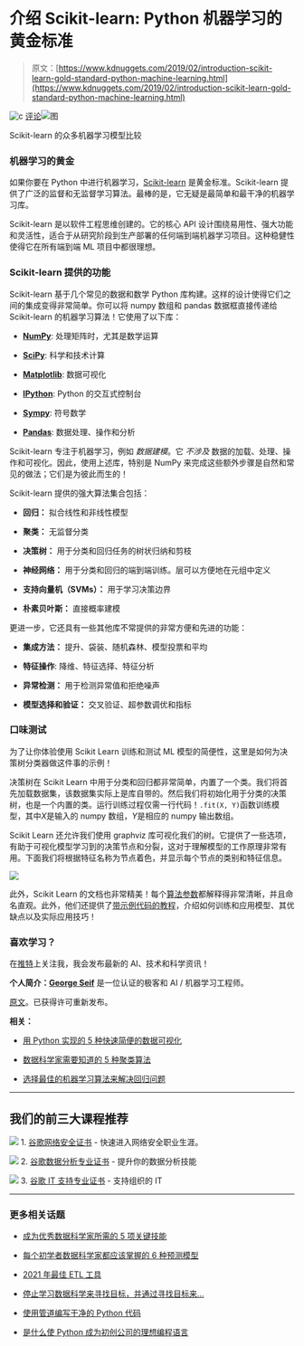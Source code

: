# 介绍 Scikit-learn: Python 机器学习的黄金标准

> 原文：[https://www.kdnuggets.com/2019/02/introduction-scikit-learn-gold-standard-python-machine-learning.html](https://www.kdnuggets.com/2019/02/introduction-scikit-learn-gold-standard-python-machine-learning.html)

![c](../Images/3d9c022da2d331bb56691a9617b91b90.png) [评论](#comments)![图](../Images/b4c2ace28629c74c6bce82ecc2623ca6.png)

Scikit-learn 的众多机器学习模型比较

### 机器学习的黄金

如果你要在 Python 中进行机器学习，[Scikit-learn](https://scikit-learn.org/stable/index.html) 是黄金标准。Scikit-learn 提供了广泛的监督和无监督学习算法。最棒的是，它无疑是最简单和最干净的机器学习库。

Scikit-learn 是以软件工程思维创建的。它的核心 API 设计围绕易用性、强大功能和灵活性，适合于从研究阶段到生产部署的任何端到端机器学习项目。这种稳健性使得它在所有端到端 ML 项目中都很理想。

### Scikit-learn 提供的功能

Scikit-learn 基于几个常见的数据和数学 Python 库构建。这样的设计使得它们之间的集成变得非常简单。你可以将 numpy 数组和 pandas 数据框直接传递给 Scikit-learn 的机器学习算法！它使用了以下库：

+   [**NumPy**](http://www.numpy.org/): 处理矩阵时，尤其是数学运算

+   [**SciPy**](https://www.scipy.org/): 科学和技术计算

+   [**Matplotlib**](https://matplotlib.org/): 数据可视化

+   [**IPython**](https://ipython.org/): Python 的交互式控制台

+   [**Sympy**](https://www.sympy.org/en/index.html): 符号数学

+   [**Pandas**](https://pandas.pydata.org/): 数据处理、操作和分析

Scikit-learn 专注于机器学习，例如 *数据建模*。它 *不涉及* 数据的加载、处理、操作和可视化。因此，使用上述库，特别是 NumPy 来完成这些额外步骤是自然和常见的做法；它们是为彼此而生的！

Scikit-learn 提供的强大算法集合包括：

+   **回归：** 拟合线性和非线性模型

+   **聚类：** 无监督分类

+   **决策树：** 用于分类和回归任务的树状归纳和剪枝

+   **神经网络：** 用于分类和回归的端到端训练。层可以方便地在元组中定义

+   **支持向量机（SVMs）：** 用于学习决策边界

+   **朴素贝叶斯：** 直接概率建模

更进一步，它还具有一些其他库不常提供的非常方便和先进的功能：

+   **集成方法：** 提升、袋装、随机森林、模型投票和平均

+   **特征操作**: 降维、特征选择、特征分析

+   **异常检测：** 用于检测异常值和拒绝噪声

+   **模型选择和验证：** 交叉验证、超参数调优和指标

### 口味测试

为了让你体验使用 Scikit Learn 训练和测试 ML 模型的简便性，这里是如何为决策树分类器做这件事的示例！

决策树在 Scikit Learn 中用于分类和回归都非常简单，内置了一个类。我们将首先加载数据集，该数据集实际上是库自带的。然后我们将初始化用于分类的决策树，也是一个内置的类。运行训练过程仅需一行代码！`.fit(X, Y)`函数训练模型，其中*X*是输入的 numpy 数组，*Y*是相应的 numpy 输出数组。

Scikit Learn 还允许我们使用 graphviz 库可视化我们的树。它提供了一些选项，有助于可视化模型学习到的决策节点和分裂，这对于理解模型的工作原理非常有用。下面我们将根据特征名称为节点着色，并显示每个节点的类别和特征信息。

![](../Images/ecaf20a53098ea1fa03240e432bd03e3.png)

此外，Scikit Learn 的文档也非常精美！每个[算法参数](https://scikit-learn.org/stable/modules/generated/sklearn.tree.DecisionTreeClassifier.html#sklearn.tree.DecisionTreeClassifier)都解释得非常清晰，并且命名直观。此外，他们还提供了[带示例代码的教程](https://scikit-learn.org/stable/modules/tree.html)，介绍如何训练和应用模型、其优缺点以及实际应用技巧！

### 喜欢学习？

在[推特](https://twitter.com/GeorgeSeif94)上关注我，我会发布最新的 AI、技术和科学资讯！

**个人简介：[George Seif](https://towardsdatascience.com/@george.seif94)** 是一位认证的极客和 AI / 机器学习工程师。

[原文](https://towardsdatascience.com/an-introduction-to-scikit-learn-the-gold-standard-of-python-machine-learning-e2b9238a98ab)。已获得许可重新发布。

**相关：**

+   [用 Python 实现的 5 种快速简便的数据可视化](/2018/07/5-quick-easy-data-visualizations-python-code.html)

+   [数据科学家需要知道的 5 种聚类算法](/2018/06/5-clustering-algorithms-data-scientists-need-know.html)

+   [选择最佳的机器学习算法来解决回归问题](/2018/08/selecting-best-machine-learning-algorithm-regression-problem.html)

* * *

## 我们的前三大课程推荐

![](../Images/0244c01ba9267c002ef39d4907e0b8fb.png) 1\. [谷歌网络安全证书](https://www.kdnuggets.com/google-cybersecurity) - 快速进入网络安全职业生涯。

![](../Images/e225c49c3c91745821c8c0368bf04711.png) 2\. [谷歌数据分析专业证书](https://www.kdnuggets.com/google-data-analytics) - 提升你的数据分析技能

![](../Images/0244c01ba9267c002ef39d4907e0b8fb.png) 3\. [谷歌 IT 支持专业证书](https://www.kdnuggets.com/google-itsupport) - 支持组织的 IT

* * *

### 更多相关话题

+   [成为优秀数据科学家所需的 5 项关键技能](https://www.kdnuggets.com/2021/12/5-key-skills-needed-become-great-data-scientist.html)

+   [每个初学者数据科学家都应该掌握的 6 种预测模型](https://www.kdnuggets.com/2021/12/6-predictive-models-every-beginner-data-scientist-master.html)

+   [2021 年最佳 ETL 工具](https://www.kdnuggets.com/2021/12/mozart-best-etl-tools-2021.html)

+   [停止学习数据科学来寻找目标，并通过寻找目标来…](https://www.kdnuggets.com/2021/12/stop-learning-data-science-find-purpose.html)

+   [使用管道编写干净的 Python 代码](https://www.kdnuggets.com/2021/12/write-clean-python-code-pipes.html)

+   [是什么使 Python 成为初创公司的理想编程语言](https://www.kdnuggets.com/2021/12/makes-python-ideal-programming-language-startups.html)
